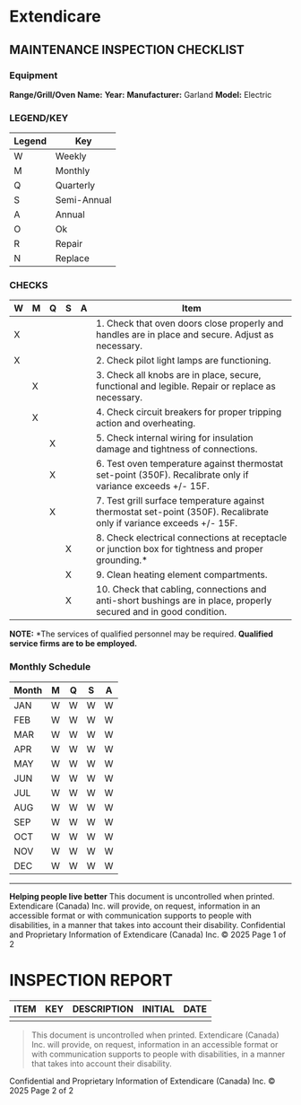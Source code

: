 # Extendicare
## MAINTENANCE INSPECTION CHECKLIST

### Equipment
**Range/Grill/Oven**
**Name:**
**Year:**
**Manufacturer:** Garland
**Model:** Electric

### LEGEND/KEY
| Legend | Key         |
|--------|-------------|
| W      | Weekly      |
| M      | Monthly     |
| Q      | Quarterly   |
| S      | Semi-Annual |
| A      | Annual      |
| O      | Ok          |
| R      | Repair      |
| N      | Replace     |

### CHECKS
| W | M | Q | S | A | Item                                                                 |
|---|---|---|---|---|----------------------------------------------------------------------|
| X |   |   |   |   | 1. Check that oven doors close properly and handles are in place and secure. Adjust as necessary. |
| X |   |   |   |   | 2. Check pilot light lamps are functioning.                         |
|   | X |   |   |   | 3. Check all knobs are in place, secure, functional and legible. Repair or replace as necessary. |
|   | X |   |   |   | 4. Check circuit breakers for proper tripping action and overheating. |
|   |   | X |   |   | 5. Check internal wiring for insulation damage and tightness of connections. |
|   |   | X |   |   | 6. Test oven temperature against thermostat set-point (350F). Recalibrate only if variance exceeds +/- 15F. |
|   |   | X |   |   | 7. Test grill surface temperature against thermostat set-point (350F). Recalibrate only if variance exceeds +/- 15F. |
|   |   |   | X |   | 8. Check electrical connections at receptacle or junction box for tightness and proper grounding.* |
|   |   |   | X |   | 9. Clean heating element compartments.                               |
|   |   |   | X |   | 10. Check that cabling, connections and anti-short bushings are in place, properly secured and in good condition. |

**NOTE:**
*The services of qualified personnel may be required.
**Qualified service firms are to be employed.**

### Monthly Schedule
| Month | M | Q | S | A |
|-------|---|---|---|---|
| JAN   | W | W | W | W |
| FEB   | W | W | W | W |
| MAR   | W | W | W | W |
| APR   | W | W | W | W |
| MAY   | W | W | W | W |
| JUN   | W | W | W | W |
| JUL   | W | W | W | W |
| AUG   | W | W | W | W |
| SEP   | W | W | W | W |
| OCT   | W | W | W | W |
| NOV   | W | W | W | W |
| DEC   | W | W | W | W |

----

**Helping people live better**
This document is uncontrolled when printed. Extendicare (Canada) Inc. will provide, on request, information in an accessible format or with communication supports to people with disabilities, in a manner that takes into account their disability.
Confidential and Proprietary Information of Extendicare (Canada) Inc. © 2025  Page 1 of 2

# INSPECTION REPORT

| ITEM | KEY | DESCRIPTION | INITIAL | DATE |
|------|-----|-------------|---------|------|
|      |     |             |         |      |

> This document is uncontrolled when printed. Extendicare (Canada) Inc. will provide, on request, information in an accessible format or with communication supports to people with disabilities, in a manner that takes into account their disability.

Confidential and Proprietary Information of Extendicare (Canada) Inc. © 2025
Page 2 of 2